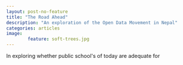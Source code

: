 ```yaml
---
layout: post-no-feature
title: "The Road Ahead"
description: "An exploration of the Open Data Movement in Nepal"
categories: articles
image: 
        feature: soft-trees.jpg
---
```


In exploring whether public school's of today are adequate for 

